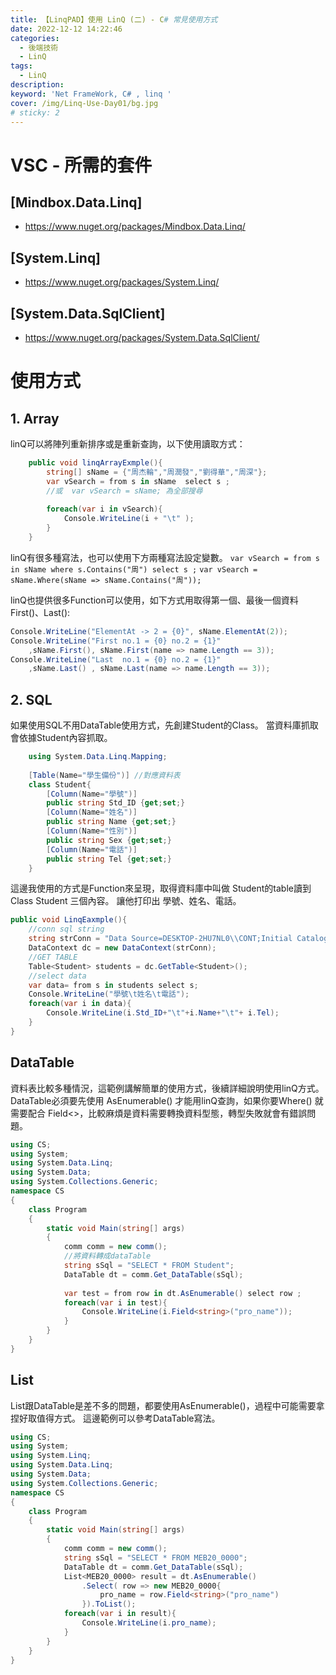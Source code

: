 ```yaml
---
title: 【LinqPAD】使用 LinQ (二) - C# 常見使用方式
date: 2022-12-12 14:22:46
categories: 
  - 後端技術
  - LinQ
tags: 
  - LinQ
description:
keyword: 'Net FrameWork, C# , linq '
cover: /img/Linq-Use-Day01/bg.jpg
# sticky: 2
---
```


# VSC - 所需的套件
## [Mindbox.Data.Linq]
- https://www.nuget.org/packages/Mindbox.Data.Linq/

## [System.Linq]
- https://www.nuget.org/packages/System.Linq/

## [System.Data.SqlClient]
- https://www.nuget.org/packages/System.Data.SqlClient/

# 使用方式
## 1. Array
linQ可以將陣列重新排序或是重新查詢，以下使用讀取方式：
```CS
    public void linqArrayExmple(){
        string[] sName = {"周杰輪","周潤發","劉得華","周深"};
        var vSearch = from s in sName  select s ;
        //或  var vSearch = sName; 為全部搜尋
        
        foreach(var i in vSearch){
            Console.WriteLine(i + "\t" );
        }
    }
```

linQ有很多種寫法，也可以使用下方兩種寫法設定變數。
```var vSearch = from s in sName where s.Contains("周") select s ;```
```var vSearch = sName.Where(sName => sName.Contains("周"));```

linQ也提供很多Function可以使用，如下方式用取得第一個、最後一個資料 First()、Last():
```CS
Console.WriteLine("ElementAt -> 2 = {0}", sName.ElementAt(2));
Console.WriteLine("First no.1 = {0} no.2 = {1}" 
    ,sName.First(), sName.First(name => name.Length == 3));
Console.WriteLine("Last  no.1 = {0} no.2 = {1}" 
    ,sName.Last() , sName.Last(name => name.Length == 3));
```

## 2. SQL
如果使用SQL不用DataTable使用方式，先創建Student的Class。
當資料庫抓取會依據Student內容抓取。
```CS 
    using System.Data.Linq.Mapping;
    
    [Table(Name="學生備份")] //對應資料表
    class Student{
        [Column(Name="學號")]
        public string Std_ID {get;set;}
        [Column(Name="姓名")]
        public string Name {get;set;}
        [Column(Name="性別")]
        public string Sex {get;set;}
        [Column(Name="電話")]
        public string Tel {get;set;}
    }

```
這邊我使用的方式是Function來呈現，取得資料庫中叫做 Student的table讀到 Class Student 三個內容。
讓他打印出 學號、姓名、電話。
```CS
public void LinqEaxmple(){
    //conn sql string
    string strConn = "Data Source=DESKTOP-2HU7NL0\\CONT;Initial Catalog=Linq_Example;User ID=sa;Password=root;Pooling=True";
    DataContext dc = new DataContext(strConn);
    //GET TABLE
    Table<Student> students = dc.GetTable<Student>();
    //select data
    var data= from s in students select s;
    Console.WriteLine("學號\t姓名\t電話");
    foreach(var i in data){
        Console.WriteLine(i.Std_ID+"\t"+i.Name+"\t"+ i.Tel);
    }
}
```

## DataTable  
資料表比較多種情況，這範例講解簡單的使用方式，後續詳細說明使用linQ方式。
DataTable必須要先使用 AsEnumerable() 才能用linQ查詢，如果你要Where() 就需要配合 Field<>，比較麻煩是資料需要轉換資料型態，轉型失敗就會有錯誤問題。
```CS
using CS;
using System;
using System.Data.Linq;
using System.Data;
using System.Collections.Generic;
namespace CS
{
    class Program
    {
        static void Main(string[] args)
        {
            comm comm = new comm();
            //將資料轉成dataTable
            string sSql = "SELECT * FROM Student"; 
            DataTable dt = comm.Get_DataTable(sSql);
            
            var test = from row in dt.AsEnumerable() select row ;
            foreach(var i in test){
                Console.WriteLine(i.Field<string>("pro_name"));
            }
        }
    }
}
```

## List
List跟DataTable是差不多的問題，都要使用AsEnumerable()，過程中可能需要拿捏好取值得方式。
這邊範例可以參考DataTable寫法。
```CS
using CS;
using System;
using System.Linq;
using System.Data.Linq;
using System.Data;
using System.Collections.Generic;
namespace CS
{
    class Program
    {
        static void Main(string[] args)
        {
            comm comm = new comm();
            string sSql = "SELECT * FROM MEB20_0000"; 
            DataTable dt = comm.Get_DataTable(sSql);
            List<MEB20_0000> result = dt.AsEnumerable()
                .Select( row => new MEB20_0000{
                    pro_name = row.Field<string>("pro_name")
                }).ToList();
            foreach(var i in result){
                Console.WriteLine(i.pro_name);
            }
        }
    }
}
```